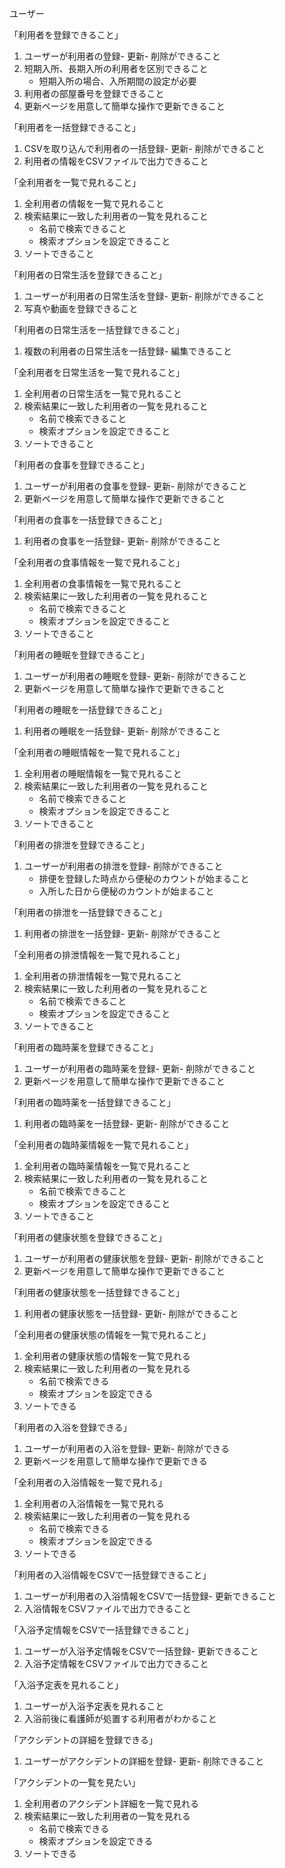 ユーザー

「利用者を登録できること」
1. ユーザーが利用者の登録- 更新- 削除ができること
2. 短期入所、長期入所の利用者を区別できること
    - 短期入所の場合、入所期間の設定が必要
3. 利用者の部屋番号を登録できること
4. 更新ページを用意して簡単な操作で更新できること

「利用者を一括登録できること」
1. CSVを取り込んで利用者の一括登録- 更新- 削除ができること
2. 利用者の情報をCSVファイルで出力できること
		
「全利用者を一覧で見れること」
1. 全利用者の情報を一覧で見れること
2. 検索結果に一致した利用者の一覧を見れること
    - 名前で検索できること
    - 検索オプションを設定できること
3. ソートできること

「利用者の日常生活を登録できること」
1. ユーザーが利用者の日常生活を登録- 更新- 削除ができること
2. 写真や動画を登録できること

「利用者の日常生活を一括登録できること」
1. 複数の利用者の日常生活を一括登録- 編集できること

「全利用者を日常生活を一覧で見れること」
1. 全利用者の日常生活を一覧で見れること
2. 検索結果に一致した利用者の一覧を見れること
    - 名前で検索できること
	- 検索オプションを設定できること
3. ソートできること
		
「利用者の食事を登録できること」
1. ユーザーが利用者の食事を登録- 更新- 削除ができること
2. 更新ページを用意して簡単な操作で更新できること

「利用者の食事を一括登録できること」
1. 利用者の食事を一括登録- 更新- 削除ができること

「全利用者の食事情報を一覧で見れること」
1. 全利用者の食事情報を一覧で見れること
2. 検索結果に一致した利用者の一覧を見れること
	- 名前で検索できること
	- 検索オプションを設定できること
3. ソートできること

「利用者の睡眠を登録できること」
1. ユーザーが利用者の睡眠を登録- 更新- 削除ができること
2. 更新ページを用意して簡単な操作で更新できること

「利用者の睡眠を一括登録できること」
1. 利用者の睡眠を一括登録- 更新- 削除ができること

「全利用者の睡眠情報を一覧で見れること」
1. 全利用者の睡眠情報を一覧で見れること
2. 検索結果に一致した利用者の一覧を見れること
	- 名前で検索できること
	- 検索オプションを設定できること
3. ソートできること

「利用者の排泄を登録できること」
1. ユーザーが利用者の排泄を登録- 削除ができること
	- 排便を登録した時点から便秘のカウントが始まること
	- 入所した日から便秘のカウントが始まること

「利用者の排泄を一括登録できること」
1. 利用者の排泄を一括登録- 更新- 削除ができること

「全利用者の排泄情報を一覧で見れること」
1. 全利用者の排泄情報を一覧で見れること
2. 検索結果に一致した利用者の一覧を見れること
	- 名前で検索できること
	- 検索オプションを設定できること
3. ソートできること

「利用者の臨時薬を登録できること」
1. ユーザーが利用者の臨時薬を登録- 更新- 削除ができること
2. 更新ページを用意して簡単な操作で更新できること

「利用者の臨時薬を一括登録できること」
1. 利用者の臨時薬を一括登録- 更新- 削除ができること

「全利用者の臨時薬情報を一覧で見れること」
1. 全利用者の臨時薬情報を一覧で見れること
2. 検索結果に一致した利用者の一覧を見れること
	- 名前で検索できること
	- 検索オプションを設定できること
3. ソートできること

「利用者の健康状態を登録できること」
1. ユーザーが利用者の健康状態を登録- 更新- 削除ができること
2. 更新ページを用意して簡単な操作で更新できること

「利用者の健康状態を一括登録できること」
1. 利用者の健康状態を一括登録- 更新- 削除ができること

「全利用者の健康状態の情報を一覧で見れること」
1. 全利用者の健康状態の情報を一覧で見れる
2. 検索結果に一致した利用者の一覧を見れる
	- 名前で検索できる
	- 検索オプションを設定できる
3. ソートできる

「利用者の入浴を登録できる」
1. ユーザーが利用者の入浴を登録- 更新- 削除ができる
2. 更新ページを用意して簡単な操作で更新できる
   
「全利用者の入浴情報を一覧で見れる」
1. 全利用者の入浴情報を一覧で見れる
2. 検索結果に一致した利用者の一覧を見れる
	- 名前で検索できる
	- 検索オプションを設定できる
3. ソートできる

「利用者の入浴情報をCSVで一括登録できること」
1. ユーザーが利用者の入浴情報をCSVで一括登録- 更新できること
2. 入浴情報をCSVファイルで出力できること

「入浴予定情報をCSVで一括登録できること」
1. ユーザーが入浴予定情報をCSVで一括登録- 更新できること
2. 入浴予定情報をCSVファイルで出力できること

「入浴予定表を見れること」
1. ユーザーが入浴予定表を見れること
2. 入浴前後に看護師が処置する利用者がわかること

「アクシデントの詳細を登録できる」
1. ユーザーがアクシデントの詳細を登録- 更新- 削除できること

「アクシデントの一覧を見たい」
1. 全利用者のアクシデント詳細を一覧で見れる
2. 検索結果に一致した利用者の一覧を見れる
	- 名前で検索できる
	- 検索オプションを設定できる
3. ソートできる

